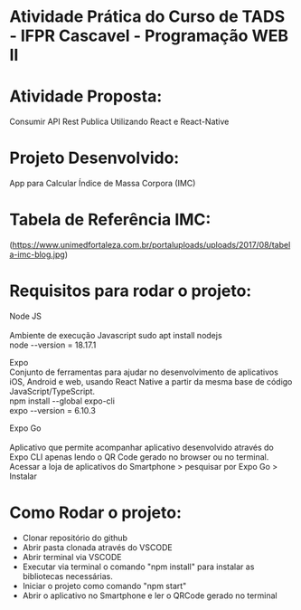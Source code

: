 # Atividade Prática do Curso de TADS - IFPR Cascavel - Programação WEB II

# Atividade Proposta:
Consumir API Rest Publica Utilizando React e React-Native</br>

# Projeto Desenvolvido:
App para Calcular  Índice de Massa Corpora (IMC)

# Tabela de Referência IMC:
(https://www.unimedfortaleza.com.br/portaluploads/uploads/2017/08/tabela-imc-blog.jpg)

# Requisitos para rodar o projeto:</br>
Node JS</br>  
Ambiente de execução Javascript
sudo apt install nodejs</br>
node --version = 18.17.1</br>

Expo</br>
Conjunto de ferramentas para ajudar no desenvolvimento de aplicativos iOS, Android e web, usando React Native a partir da mesma base de código JavaScript/TypeScript.  
npm install --global expo-cli</br>
expo --version = 6.10.3</br>

Expo Go</br>  
Aplicativo que permite acompanhar aplicativo desenvolvido através do Expo CLI apenas lendo o QR Code gerado no browser ou no terminal.  
Acessar a loja de aplicativos do Smartphone > pesquisar por Expo Go > Instalar

# Como Rodar o projeto:</br>
- Clonar repositório do github
- Abrir pasta clonada através do VSCODE
- Abrir terminal via VSCODE
- Executar via terminal o comando "npm install" para instalar as bibliotecas necessárias.
- Iniciar o projeto como comando "npm start"
- Abrir o aplicativo no Smartphone e ler o QRCode gerado no terminal  
